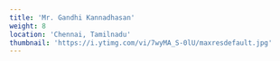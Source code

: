 ```yaml
---
title: 'Mr. Gandhi Kannadhasan'
weight: 8
location: 'Chennai, Tamilnadu'
thumbnail: 'https://i.ytimg.com/vi/7wyMA_S-0lU/maxresdefault.jpg'
---
```

